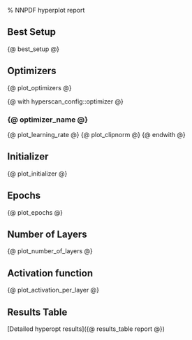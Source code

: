 % NNPDF hyperplot report

## Best Setup
{@ best_setup @}

## Optimizers
{@ plot_optimizers @}

{@ with hyperscan_config::optimizer @}
### {@ optimizer_name @}
{@ plot_learning_rate @}
{@ plot_clipnorm @}
{@ endwith @}

## Initializer
{@ plot_initializer @}

## Epochs
{@ plot_epochs @}

## Number of Layers
{@ plot_number_of_layers @}

## Activation function
{@ plot_activation_per_layer @}

## Results Table
[Detailed hyperopt results]({@ results_table report @})
